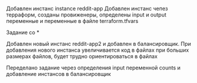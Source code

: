 Добавлен инстанс instance reddit-app Добавлен инстанс
чепез терраформ, созданы провиженеры, определены input и output
переменные и переменные в файле terraform.tfvars

Задание со *

Добавлен новый инстанс reddit-app2 и добавлен в балансировщик.
При добавления нового инстанса увеличивается код в файлах при
больших размерах файлов, будет трудно ориентироваться в файлах

Переделано задание через определения input переменной counts
и добавление инстансов в балансировщик
